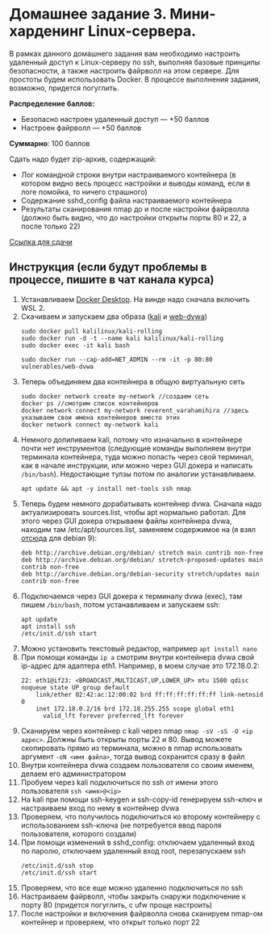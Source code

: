# Домашнее задание 3. Мини-харденинг Linux-сервера.
В рамках данного домашнего задания вам необходимо настроить удаленный доступ к Linux-серверу по ssh, 
выполняя базовые принципы безопасности, а также настроить файрволл на этом сервере. Для простоты будем использовать Docker.
В процессе выполнения задания, возможно, придется погуглить.

**Распределение баллов:**
- Безопасно настроен удаленный доступ — +50 баллов
- Настроен файрволл — +50 баллов

**Суммарно**: 100 баллов

Сдать надо будет zip-архив, содержащий:
- Лог командной строки внутри настраиваемого контейнера (в котором видно весь процесс настройки и выводы команд, если в логе помойка, то ничего страшного)
- Содержание sshd_config файла настраиваемого контейнера
- Результаты сканирования nmap до и после настройки файрволла (должно быть видно, что до настройки открыты порты 80 и 22, а после только 22)

[Ссылка для сдачи](https://example.com)

## Инструкция (если будут проблемы в процессе, пишите в чат канала курса)
1. Устанавливаем [Docker Desktop](https://www.docker.com/products/docker-desktop/). На винде надо сначала включить WSL 2.
2. Скачиваем и запускаем два образа ([kali](https://hub.docker.com/r/kalilinux/kali-rolling) и [web-dvwa](https://hub.docker.com/r/vulnerables/web-dvwa))
   ```
   sudo docker pull kalilinux/kali-rolling
   sudo docker run -d -t --name kali kalilinux/kali-rolling
   sudo docker exec -it kali bash
   ```
   ```
   sudo docker run --cap-add=NET_ADMIN --rm -it -p 80:80 vulnerables/web-dvwa
   ``` 
3. Теперь объединяем два контейнера в общую виртуальную сеть
   ```
   sudo docker network create my-network //создаем сеть
   docker ps //смотрим список контейнеров
   docker network connect my-network reverent_varahamihira //здесь указываем свои имена контейнеров вместо этих
   docker network connect my-network kali 
   ```
4. Немного допиливаем kali, потому что изначально в контейнере почти нет инструментов (следующие команды выполняем внутри терминала контейнера,
   туда можно попасть через свой терминал, как в начале инструкции, или можно через GUI докера и написать `/bin/bash`). Недостающие тулзы потом по аналогии устанавливаем.
   ```
   apt update && apt -y install net-tools ssh nmap
   ```
5. Теперь будем немного дорабатывать контейнер dvwa. Сначала надо актуализировать sources.list, чтобы apt нормально работал. Для этого через GUI докера
   открываем файлы контейнера dvwa, находим там /etc/apt/sources.list, заменяем содержимое на (я взял [отсюда](https://debiansupport.com/mirrors/) для debian 9):
   ```
   deb http://archive.debian.org/debian/ stretch main contrib non-free
   deb http://archive.debian.org/debian/ stretch-proposed-updates main contrib non-free
   deb http://archive.debian.org/debian-security stretch/updates main contrib non-free
   ```
6. Подключаемся через GUI докера к терминалу dvwa (exec), там пишем `/bin/bash`, потом устанавливаем и запускаем ssh:
   ```
   apt update
   apt install ssh
   /etc/init.d/ssh start
   ```
7. Можно установить текстовый редактор, например `apt install nano`
8. При помощи команды `ip a` смотрим внутри контейнера dvwa свой ip-адрес для адаптера eth1. Например, в моем случае это 172.18.0.2:
   ```
   22: eth1@if23: <BROADCAST,MULTICAST,UP,LOWER_UP> mtu 1500 qdisc noqueue state UP group default 
       link/ether 02:42:ac:12:00:02 brd ff:ff:ff:ff:ff:ff link-netnsid 0
       inet 172.18.0.2/16 brd 172.18.255.255 scope global eth1
         valid_lft forever preferred_lft forever
   ```
9. Сканируем через контейнер с kali через nmap `nmap -sV -sS -O <ip адрес>`. Должны быть открыты порты 22 и 80. Вывод можете скопировать прямо из терминала, можно в nmap использовать аргумент `-oN <имя файла>`, тогда вывод сохранится сразу в файл
10. Внутри контейнера dvwa создаем пользователя со своим именем, делаем его администратором
11. Пробуем через kali подключиться по ssh от имени этого пользователя `ssh <имя>@<ip>`
12. На kali при помощи ssh-keygen и ssh-copy-id генерируем ssh-ключ и настраиваем вход по нему в контейнер dvwa
13. Проверяем, что получилось подключиться ко второму контейнеру с использованием ssh-ключа (не потребуется ввод пароля пользователя, которого создали)
14. При помощи изменений в sshd_config: отключаем удаленный вход по паролю, отключаем удаленный вход root, перезапускаем ssh
    ```
    /etc/init.d/ssh stop
    /etc/init.d/ssh start
    ```
16. Проверяем, что все еще можно удаленно подключиться по ssh
17. Настраиваем файрволл, чтобы закрыть снаружи подключение к порту 80 (придется погуглить, с ufw проще настроить)
18. После настройки и включения файрволла снова сканируем nmap-ом контейнер и проверяем, что открыт только порт 22
